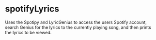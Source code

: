 # spotifyLyrics
Uses the Spotipy and LyricGenius to access the users Spotify account, search Genius for the lyrics to the currently playing song, and then prints the lyrics to be viewed.
